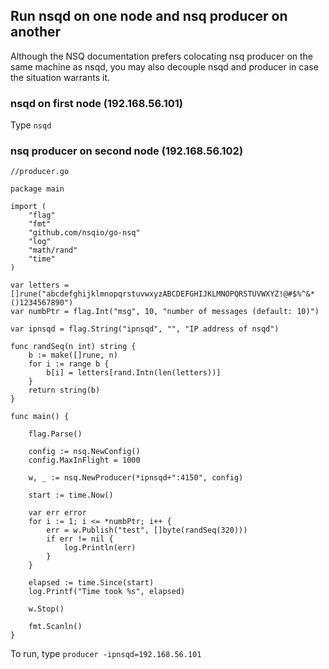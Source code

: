 ## Run nsqd on one node and nsq producer on another

Although the NSQ documentation prefers colocating nsq producer on the same machine as nsqd, you may also decouple nsqd and producer in case 
the situation warrants it.

### nsqd on first node (192.168.56.101)

Type ```nsqd```

### nsq producer on second node (192.168.56.102)

```
//producer.go

package main

import (
	"flag"
	"fmt"
	"github.com/nsqio/go-nsq"
	"log"
	"math/rand"
	"time"
)

var letters = []rune("abcdefghijklmnopqrstuvwxyzABCDEFGHIJKLMNOPQRSTUVWXYZ!@#$%^&*()1234567890")
var numbPtr = flag.Int("msg", 10, "number of messages (default: 10)")

var ipnsqd = flag.String("ipnsqd", "", "IP address of nsqd")

func randSeq(n int) string {
	b := make([]rune, n)
	for i := range b {
		b[i] = letters[rand.Intn(len(letters))]
	}
	return string(b)
}

func main() {

	flag.Parse()

	config := nsq.NewConfig()
	config.MaxInFlight = 1000

	w, _ := nsq.NewProducer(*ipnsqd+":4150", config)

	start := time.Now()

	var err error
	for i := 1; i <= *numbPtr; i++ {
		err = w.Publish("test", []byte(randSeq(320)))
		if err != nil {
			log.Println(err)
		}
	}

	elapsed := time.Since(start)
	log.Printf("Time took %s", elapsed)

	w.Stop()

	fmt.Scanln()
}
```

To run, type ```producer -ipnsqd=192.168.56.101```
